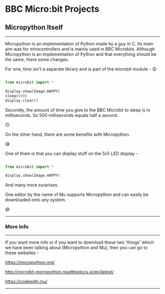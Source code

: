 # BBC Micro:bit Projects
## Micropython Itself

----------------------------------------------------------------------------------------------------------------------------------------

Micropython is an implementation of Python made by a guy in C. Its main aim was for mirocontrollers and is mainly used in BBC Microbits. Although Micropython is an implementation of Python and that everything should be the same, there some changes. 

For one, time isn't a separate library and is part of the microbit module - :astonished:

```Python

from microbit import *

display.show(Image.HAPPY)
sleep(500)
display.clear()

```

Secondly, the amount of time you give to the BBC Microbit to sleep is in milliseconds. So 500 milliseconds equals half a second.

:hushed:

On the other hand, there are some benefits with Micropython.

:sweat_smile:

One of them is that you can display stuff on the 5x5 LED display -

```Python

from microbit import *

display.show(Image.HAPPY)

```
And many more surprises.

One editor by the name of Mu supports Micropython and can easily be downloaded onto any system.

:smile:

----------------------------------------------------------------------------------------------------------------------------------------

### More Info

----------------------------------------------------------------------------------------------------------------------------------------

If you want more info or if you want to download these two 'things' which we have been talking about (Micropython and Mu), then you can go to these websites -

https://micropython.org/

http://microbit-micropython.readthedocs.io/en/latest/

https://codewith.mu/

----------------------------------------------------------------------------------------------------------------------------------------
